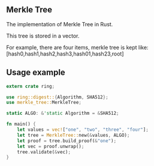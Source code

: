 ## Merkle Tree

The implementation of Merkle Tree in Rust.

This tree is stored in a vector.

For example, there are four items, merkle tree is kept like: 
[hash0,hash1,hash2,hash3,hash01,hash23,root]

## Usage example

```Rust
extern crate ring;

use ring::digest::{Algorithm, SHA512};
use merkle_tree::MerkleTree;

static ALGO: &'static Algorithm = &SHA512;

fn main() {
    let values = vec!["one", "two", "three", "four"];
    let tree = MerkleTree::new(&values, ALGO);
    let proof = tree.build_proof(&"one");
    let vec = proof.unwrap();
    tree.validate(&vec);
}
```
